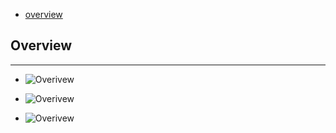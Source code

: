 * [overview](#overview)

## Overview <a name="overview"></a>

---

* ![Overivew](_asset/img/05.png)

* ![Overivew](_asset/img/09.png)

* ![Overivew](_asset/img/04.png)